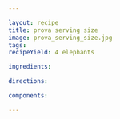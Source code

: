 ```yaml
---

layout: recipe
title: prova serving size
image: prova_serving_size.jpg
tags: 
recipeYield: 4 elephants

ingredients:

directions:

components:

---
```

